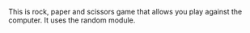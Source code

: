 This is rock, paper and scissors game that allows you play against the computer.
It uses the random module.
